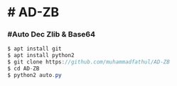 <h1># AD-ZB</h1>

<h3>#Auto Dec Zlib &amp; Base64</h3>

```java
$ apt install git
$ apt install python2
$ git clone https://github.com/muhammadfathul/AD-ZB
$ cd AD-ZB
$ python2 auto.py
```
